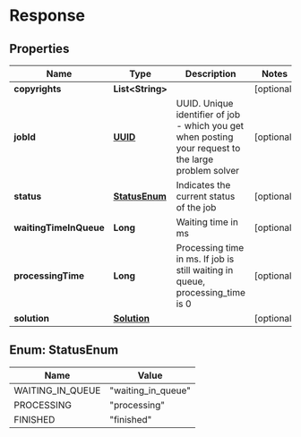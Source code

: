 # Response

## Properties
Name | Type | Description | Notes
------------ | ------------- | ------------- | -------------
**copyrights** | **List&lt;String&gt;** |  |  [optional]
**jobId** | [**UUID**](UUID.md) | UUID. Unique identifier of job - which you get when posting your request to the large problem solver |  [optional]
**status** | [**StatusEnum**](#StatusEnum) | Indicates the current status of the job |  [optional]
**waitingTimeInQueue** | **Long** | Waiting time in ms |  [optional]
**processingTime** | **Long** | Processing time in ms. If job is still waiting in queue, processing_time is 0 |  [optional]
**solution** | [**Solution**](Solution.md) |  |  [optional]

<a name="StatusEnum"></a>
## Enum: StatusEnum
Name | Value
---- | -----
WAITING_IN_QUEUE | &quot;waiting_in_queue&quot;
PROCESSING | &quot;processing&quot;
FINISHED | &quot;finished&quot;
